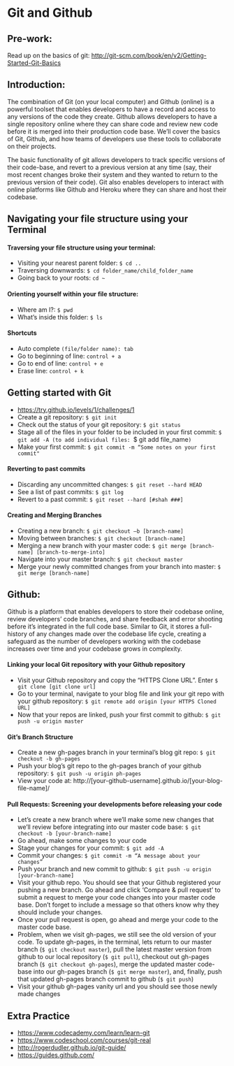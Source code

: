 # Git and Github

## Pre-work:

Read up on the basics of git: http://git-scm.com/book/en/v2/Getting-Started-Git-Basics

## Introduction:

The combination of Git (on your local computer) and Github (online) is a powerful toolset that enables developers to have a record and access to any versions of the code they create. Github allows developers to have a single repository online where they can share code and review new code before it is merged into their production code base. We’ll cover the basics of Git, Github, and how teams of developers use these tools to collaborate on their projects.


The basic functionality of git allows developers to track specific versions of their code-base, and revert to a previous version at any time (say, their most recent changes broke their system and they wanted to return to the previous version of their code). Git also enables developers to interact with online platforms like Github and Heroku where they can share and host their codebase.

## Navigating your file structure using your Terminal

#### Traversing your file structure using your terminal:

- Visiting your nearest parent folder: `$ cd ..`
- Traversing downwards: `$ cd folder_name/child_folder_name`
- Going back to your roots: `cd ~`

#### Orienting yourself within your file structure:

- Where am I?: `$ pwd`
- What’s inside this folder: `$ ls`

#### Shortcuts

- Auto complete `(file/folder name): tab`
- Go to beginning of line: `control + a`
- Go to end of line: `control + e`
- Erase line: `control + k`


## Getting started with Git

- https://try.github.io/levels/1/challenges/1
- Create a git repository: `$ git init`
- Check out the status of your git repository: `$ git status`
- Stage all of the files in your folder to be included in your first commit: `$ git add -A (to add individual files: `$ git add file_name`)`
- Make your first commit: `$ git commit -m “Some notes on your first commit"`

#### Reverting to past commits

- Discarding any uncommitted changes: `$ git reset --hard HEAD`
- See a list of past commits: `$ git log`
- Revert to a past commit: `$ git reset --hard [#shah ###]`

#### Creating and Merging Branches

- Creating a new branch: `$ git checkout –b [branch-name]`
- Moving between branches: `$ git checkout [branch-name]`
- Merging a new branch with your master code: `$ git merge [branch-name] [branch-to-merge-into]`
- Navigate into your master branch: `$ git checkout master`
- Merge your newly committed changes from your branch into master: `$ git merge [branch-name]`

## Github:

Github is a platform that enables developers to store their codebase online, review developers’ code branches, and share feedback and error shooting before it’s integrated in the full code base. Similar to Git, it stores a full-history of any changes made over the codebase life cycle, creating a safeguard as the number of developers working with the codebase increases over time and your codebase grows in complexity.

#### Linking your local Git repository with your Github repository

- Visit your Github repository and copy the “HTTPS Clone URL”. Enter `$ git clone [git clone url]`
- Go to your terminal, navigate to your blog file and link your git repo with your github repository: `$ git remote add origin [your HTTPS Cloned URL]`
- Now that your repos are linked, push your first commit to github: `$ git push -u origin master`

#### Git’s Branch Structure

- Create a new gh-pages branch in your terminal’s blog git repo: `$ git checkout -b gh-pages`
- Push your blog’s git repo to the gh-pages branch of your github repository: `$ git push -u origin ph-pages`
- View your code at: http://[your-github-username].github.io/[your-blog-file-name]/

#### Pull Requests: Screening your developments before releasing your code

- Let’s create a new branch where we’ll make some new changes that we’ll review before integrating into our master code base: `$ git checkout -b [your-branch-name]`
- Go ahead, make some changes to your code
- Stage your changes for your commit: `$ git add -A`
- Commit your changes: `$ git commit -m “A message about your changes”`
- Push your branch and new commit to github: `$ git push -u origin [your-branch-name]`
- Visit your github repo. You should see that your Github registered your pushing a new branch. Go ahead and click ‘Compare & pull request’ to submit a request to merge your code changes into your master code base. Don’t forget to include a message so that others know why they should include your changes.
- Once your pull request is open, go ahead and merge your code to the master code base.
- Problem, when we visit gh-pages, we still see the old version of your code. To update gh-pages, in the terminal, lets return to our master branch (`$ git checkout master`), pull the latest master version from github to our local repository (`$ git pull`), checkout out gh-pages branch (`$ git checkout gh-pages`), merge the updated master code-base into our gh-pages branch (`$ git merge master`), and, finally, push that updated gh-pages branch commit to github (`$ git push`)
- Visit your github gh-pages vanity url and you should see those newly made changes

## Extra Practice

- https://www.codecademy.com/learn/learn-git
- https://www.codeschool.com/courses/git-real
- http://rogerdudler.github.io/git-guide/
- https://guides.github.com/
